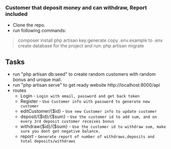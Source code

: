 ### Customer that deposit money and can withdraw, Report included

- Clone the repo.
- run following commands:

>composer install
>php artisan key:generate
>copy .env.example to .env
>create database for the project and run:
>php artisan migrate

## Tasks

- run "php artisan db:seed" to create random customers with random bonus and unique mail.
- run "php artisan serve" to get ready website http://localhost:8000/api
- routes
    - Login - ``Login with email, password and get back token``
    - Register - ``Use Customer info with password to generate new customer``
    - editCustomer/{$id} - ``Use new Customer info to update customer``
    - deposit/{$id}/{$sum} - ``Use the customer id to add sum, and on every 3rd deposit customer receives bonus``
    - withdraw{$id}/{$sum} - ``Use the customer id to withdraw sum, make sure you dont get negative balance.``
    - report - ``Generate report of number of withdraws,deposits and total deposits/withdraws``
